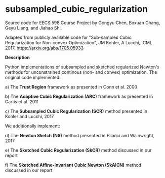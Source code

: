 # subsampled_cubic_regularization
Source code for EECS 598 Course Project by Gongyu Chen, Boxuan Chang, Geyu Liang, and Jiahao Shi.

Adapted from publicly available code for "Sub-sampled Cubic Regularization for Non-convex Optimization", JM Kohler, A Lucchi, ICML 2017. https://arxiv.org/abs/1705.05933

**Description**

Python implementations of subsampled and sketched regularized Newton's methods for unconstrained continous (non- and convex) optimization. The original code implemented:

a) The **Trust Region** framework as presented in Conn et al. 2000

b) The **Adaptive Cubic Regularization (ARC)** framework as presented in Cartis et al. 2011

c) The **Subsampled Cubic Regularization (SCR)** method presented in Kohler and Lucchi, 2017

We additionally implement: 

d) The **Newton Sketch (NS)** method presented in Pilanci and Wainwright, 2017

e) The **Sketched Cubic Regularization (SkCR)** method discussed in our report

f) The **Sketched Affine-Invariant Cubic Newton (SkAICN)** method discussed in our report 
